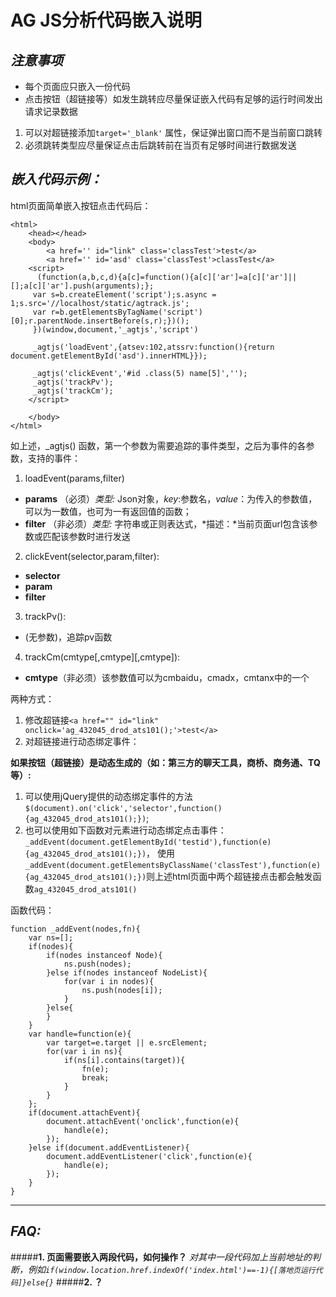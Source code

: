 AG JS分析代码嵌入说明
=====
*注意事项*
----
* 每个页面应只嵌入一份代码
* 点击按钮（超链接等）如发生跳转应尽量保证嵌入代码有足够的运行时间发出请求记录数据
 1. 可以对超链接添加`target='_blank'` 属性，保证弹出窗口而不是当前窗口跳转
 2. 必须跳转类型应尽量保证点击后跳转前在当页有足够时间进行数据发送

*嵌入代码示例：*
---
html页面简单嵌入按钮点击代码后：

    <html>
        <head></head>
        <body>
    		<a href='' id="link" class='classTest'>test</a>
    	    <a href='' id='asd' class='classTest'>classTest</a>
		<script>
		  (function(a,b,c,d){a[c]=function(){a[c]['ar']=a[c]['ar']||[];a[c]['ar'].push(arguments);};
		 var s=b.createElement('script');s.async = 1;s.src='//localhost/static/agtrack.js';
		 var r=b.getElementsByTagName('script')[0];r.parentNode.insertBefore(s,r);})();
		 })(window,document,'_agtjs','script')

		 _agtjs('loadEvent',{atsev:102,atssrv:function(){return document.getElementById('asd').innerHTML}}); 

		 _agtjs('clickEvent','#id .class(5) name[5]','');
		 _agtjs('trackPv');
		 _agtjs('trackCm');
		</script>

	    </body>
    </html>

如上述，_agtjs() 函数，第一个参数为需要追踪的事件类型，之后为事件的各参数，支持的事件：

1. loadEvent(params,filter)
 * __params__  （必须）*类型:* Json对象，*key*:参数名，*value*：为传入的参数值，可以为一数值，也可为一有返回值的函数；
 * __filter__ （非必须）*类型:* 字符串或正则表达式，*描述：*当前页面url包含该参数或匹配该参数时进行发送

2. clickEvent(selector,param,filter):
 * __selector__
 * __param__
 * __filter__ 
3. trackPv():
 * (无参数)，追踪pv函数
4. trackCm(cmtype[,cmtype][,cmtype]):
 * __cmtype__（非必须）该参数值可以为cmbaidu，cmadx，cmtanx中的一个


两种方式：
1. 修改超链接`<a href="" id="link" onclick='ag_432045_drod_ats101();'>test</a>`
2. 对超链接进行动态绑定事件：

__如果按钮（超链接）是动态生成的（如：第三方的聊天工具，商桥、商务通、TQ等）:__
  
1. 可以使用jQuery提供的动态绑定事件的方法`$(document).on('click','selector',function(){ag_432045_drod_ats101();})`;
2. 也可以使用如下函数对元素进行动态绑定点击事件：`_addEvent(document.getElementById('testid'),function(e){ag_432045_drod_ats101();})`，
使用`_addEvent(document.getElementsByClassName('classTest'),function(e){ag_432045_drod_ats101();})`则上述html页面中两个超链接点击都会触发函数`ag_432045_drod_ats101()`

函数代码：

	function _addEvent(nodes,fn){
		var ns=[];
		if(nodes){
			if(nodes instanceof Node){
				ns.push(nodes);
			}else if(nodes instanceof NodeList){
				for(var i in nodes){
					ns.push(nodes[i]);
				}
			}else{
			}
		}
		var handle=function(e){
			var target=e.target || e.srcElement;
			for(var i in ns){
				if(ns[i].contains(target)){
					fn(e);
					break;
				}
			}
		};
		if(document.attachEvent){
			document.attachEvent('onclick',function(e){
				handle(e);
			});
		}else if(document.addEventListener){
			document.addEventListener('click',function(e){
				handle(e);
			});
		}
	}

----
*FAQ:*
----
#####__1. 页面需要嵌入两段代码，如何操作？__
_对其中一段代码加上当前地址的判断，例如`if(window.location.href.indexOf('index.html')==-1){[落地页运行代码]}else{}`_
#####__2. ？__
